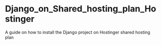 # Django_on_Shared_hosting_plan_Hostinger
A guide on how to install the Django project on Hostinger shared hosting plan
